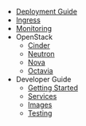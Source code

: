 - [Deployment Guide](deploy.md)
- [Ingress](ingress.md)
- [Monitoring](monitoring.md)
- OpenStack
    - [Cinder](openstack/cinder.md)
    - [Neutron](openstack/neutron.md)
    - [Nova](openstack/nova.md)
    - [Octavia](openstack/octavia.md)
- Developer Guide
    - [Getting Started](developer/getting-started.md)
    - [Services](developer/services.md)
    - [Images](developer/images.md)
    - [Testing](developer/testing.md)
